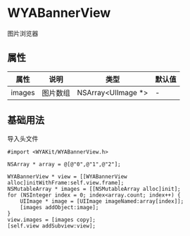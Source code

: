 # WYABannerView

图片浏览器

## 属性

属性 | 说明 | 类型 | 默认值
---|---|---|---
images|图片数组| NSArray<UIImage *>|-

## 基础用法

导入头文件

```
#import <WYAKit/WYABannerView.h>
```

```object-C
NSArray * array = @[@"0",@"1",@"2"];
    
WYABannerView * view = [[WYABannerView alloc]initWithFrame:self.view.frame];
NSMutableArray * images = [[NSMutableArray alloc]init];
for (NSInteger index = 0; index<array.count; index++) {
    UIImage * image = [UIImage imageNamed:array[index]];
    [images addObject:image];
}
view.images = [images copy];
[self.view addSubview:view];
```


